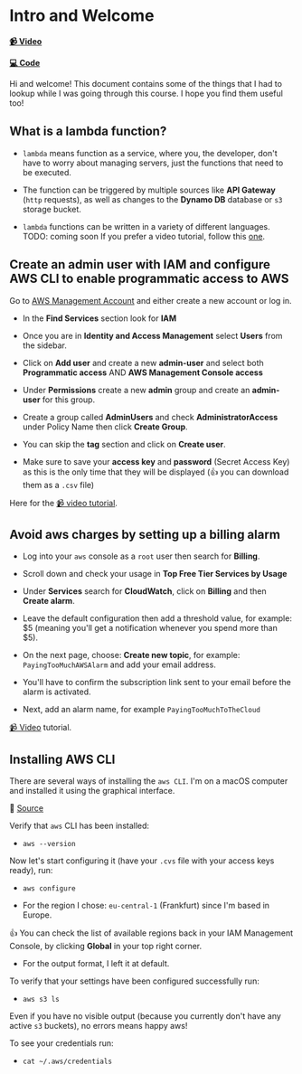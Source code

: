 # Intro and Welcome

**[📹 Video](https://codecentric.de/lessons/build-app-aws-cdk)**

**[💻 Code](https://github.com/tlakomy/egghead-aws-cdk-workshop)**

Hi and welcome! This document contains some of the things that I had to lookup while I was going through this course. I hope you find them useful too!

## What is a lambda function?

* `lambda` means function as a service, where you, the developer, don't have to worry about managing servers, just the functions that need to be executed.

* The function can be triggered by multiple sources like **API Gateway** (`http` requests), as well as changes to the **Dynamo DB** database or `s3` storage bucket.

* `lambda` functions can be written in a variety of different languages.
TODO: coming soon
If you prefer a video tutorial, follow this [one](https://codecentric.de/lessons/aws-whatsup-aws-lambda).

## Create an admin user with IAM and configure AWS CLI to enable programmatic access to AWS

Go to [AWS Management Account](https://aws.amazon.com/console/) and either create a new account or log in.

* In the **Find Services** section look for **IAM**

* Once you are in **Identity and Access Management** select **Users** from the sidebar.

* Click on **Add user** and create a new **admin-user** and select both **Programmatic access** AND **AWS Management Console access**

* Under **Permissions** create a new **admin** group and create an **admin-user** for this group.

* Create a group called **AdminUsers** and check **AdministratorAccess** under Policy Name then click **Create Group**.

* You can skip the **tag** section and click on **Create user**.

* Make sure to save your **access key** and **password** (Secret Access Key) as this is the only time that they will be displayed (👍 you can download them as a `.csv` file)

Here for the [📹 video tutorial](https://codecentric.de/lessons/configure-aws-cdk-iam).

## Avoid aws charges by setting up a billing alarm

* Log into your `aws` console as a `root` user then search for **Billing**.

* Scroll down and check your usage in **Top Free Tier Services by Usage**

* Under **Services** search for **CloudWatch**, click on **Billing** and then **Create alarm**.

* Leave the default configuration then add a threshold value, for example: $5 (meaning you'll get a notification whenever you spend more than $5).

* On the next page, choose: **Create new topic**, for example: `PayingTooMuchAWSAlarm` and add your email address.

* You'll have to confirm the subscription link sent to your email before the alarm is activated.

* Next, add an alarm name, for example `PayingTooMuchToTheCloud`

[📹 Video](https://codecentric.de/lessons/aws-review-billing-dashboard-setup) tutorial.

## Installing AWS CLI

There are several ways of installing the `aws CLI`. I'm on a macOS computer and installed it using the graphical interface.

🤔 [Source](https://docs.aws.amazon.com/cli/latest/userguide/install-cliv2.html)

Verify that `aws` CLI has been installed:

* `aws --version`

Now let's start configuring it (have your `.cvs` file with your access keys ready), run:

* `aws configure`

* For the region I chose: `eu-central-1` (Frankfurt) since I'm based in Europe.

👍 You can check the list of available regions back in your IAM Management Console, by clicking **Global** in your top right corner.

* For the output format, I left it at default.

To verify that your settings have been configured successfully run:

* `aws s3 ls`

Even if you have no visible output (because you currently don't have any active `s3` buckets), no errors means happy aws!

To see your credentials run:

* `cat ~/.aws/credentials`
